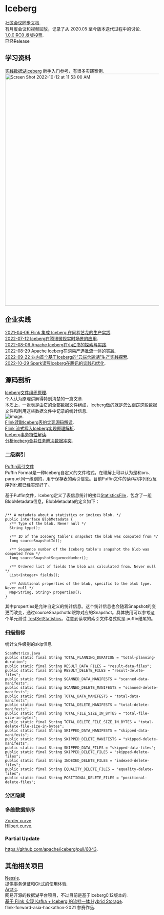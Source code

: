 # Iceberg

[社区会议同步文档](https://docs.google.com/document/d/1YuGhUdukLP5gGiqCbk0A5_Wifqe2CZWgOd3TbhY3UQg/edit).  
有月度会议和视频回放，记录了从 2020.05 至今版本迭代过程中的讨论.  
[1.0.0 RC0 发版投票](https://lists.apache.org/thread/cr53bdjssovscf79wzhjck9cqs7pt6y3).     
已经Release 

## 学习资料
[实践数据湖iceberg](https://blog.csdn.net/spark_dev/category_11588525.html) 新手入门参考，有很多实践案例.  
<img width="756" alt="Screen Shot 2022-10-12 at 11 53 00 AM" src="https://user-images.githubusercontent.com/38547014/195246091-09b60c59-5895-40b8-84c5-a8299031090d.png">


## 企业实践
[2021-04-06 Flink 集成 Iceberg 在同程艺龙的生产实践](https://mp.weixin.qq.com/s/PvW6KAL6Z8_0-PIDX2blfw).   
[2022-07-12 Iceberg在腾讯微视实时场景的应用](https://mp.weixin.qq.com/s/aEhZJUXOmNilHuImf7KB0A).  
[2022-08-06 Apache Iceberg在小红书的探索与实践](https://mp.weixin.qq.com/s/rw3iKYiHoGvTQG04nK0Y8w).  
[2022-08-29 Apache Iceberg在网易严选批流一体的实践](https://mp.weixin.qq.com/s/Ui2WRyu2eV3gqTh-kyGupw).  
[2022-09-22 业内首个基于Iceberg的“云端仓转湖”生产实践探索](https://mp.weixin.qq.com/s/v-VKjt_kDCXh3fj5Xvm_dQ).  
[2022-10-29 Spark读写Iceberg在腾讯的实践和优化](https://mp.weixin.qq.com/s/KK0pMt40dMOWevF8t6pdtw).  

## 源码剖析

[Iceberg文件组织原理](https://mp.weixin.qq.com/s/QE-odbd5O2LBFg3RU1gJPQ).  
个人认为原理讲解得特别清楚的一篇文章.   
本质上，一张表是由它的全部数据文件组成，Iceberg做的就是怎么跟踪这些数据文件和利用这些数据文件中记录的统计信息.     
![image](https://user-images.githubusercontent.com/38547014/194792347-94c3a321-c3a5-4e6d-b641-5f8e829a3b62.png).    
[Flink读取Iceberg表的实现源码解读](https://mp.weixin.qq.com/s/-rgbEyIteqx8txXuKOy4lw).     
[Flink 流式写入Iceberg实现原理解析](https://mp.weixin.qq.com/s/jIcQbpj1OtQ71m6YFCItng).   
[Iceberg事务特性解读](https://mp.weixin.qq.com/s/ppDm1SzmfHKDd585i6TGZQ).  
[分析iceberg合并任务解决数据冲突](https://zhuanlan.zhihu.com/p/506740221).   

### 二级索引
[Puffin索引文件](https://iceberg.apache.org/puffin-spec/)  
Puffin Format是一种Iceberg自定义的文件格式，在理解上可以认为是和orc、parquet同一级别的，用于保存表的索引信息。目前Puffin文件的读/写/序列化/反序列化都已经实现好了。  

基于Puffin文件，Iceberg定义了表信息统计的接口[StatisticsFile](https://github.com/apache/iceberg/blob/master/api/src/main/java/org/apache/iceberg/StatisticsFile.java)，包含了一组BlobMetadata信息，BlobMetadata的定义如下：
```

/** A metadata about a statistics or indices blob. */
public interface BlobMetadata {
  /** Type of the blob. Never null */
  String type();

  /** ID of the Iceberg table's snapshot the blob was computed from */
  long sourceSnapshotId();

  /** Sequence number of the Iceberg table's snapshot the blob was computed from */
  long sourceSnapshotSequenceNumber();

  /** Ordered list of fields the blob was calculated from. Never null */
  List<Integer> fields();

  /** Additional properties of the blob, specific to the blob type. Never null */
  Map<String, String> properties();
}

```
其中properties是允许自定义的统计信息。这个统计信息也会随着Snapshot的变更而改变，通过sourceSnapshotId跟踪对应的Snapshot。具体使用可以参考这个单元测试
[TestSetStatistics](https://github.com/apache/iceberg/blob/master/core/src/test/java/org/apache/iceberg/TestSetStatistics.java)。注意到读取的索引文件格式就是.puffin结尾的。  

### 扫描指标
统计文件级别的skip信息
```
ScanMetrics.java
public static final String TOTAL_PLANNING_DURATION = "total-planning-duration";
public static final String RESULT_DATA_FILES = "result-data-files";
public static final String RESULT_DELETE_FILES = "result-delete-files";
public static final String SCANNED_DATA_MANIFESTS = "scanned-data-manifests";
public static final String SCANNED_DELETE_MANIFESTS = "scanned-delete-manifests";
public static final String TOTAL_DATA_MANIFESTS = "total-data-manifests";
public static final String TOTAL_DELETE_MANIFESTS = "total-delete-manifests";
public static final String TOTAL_FILE_SIZE_IN_BYTES = "total-file-size-in-bytes";
public static final String TOTAL_DELETE_FILE_SIZE_IN_BYTES = "total-delete-file-size-in-bytes";
public static final String SKIPPED_DATA_MANIFESTS = "skipped-data-manifests";
public static final String SKIPPED_DELETE_MANIFESTS = "skipped-delete-manifests";
public static final String SKIPPED_DATA_FILES = "skipped-data-files";
public static final String SKIPPED_DELETE_FILES = "skipped-delete-files";
public static final String INDEXED_DELETE_FILES = "indexed-delete-files";
public static final String EQUALITY_DELETE_FILES = "equality-delete-files";
public static final String POSITIONAL_DELETE_FILES = "positional-delete-files";

```

### 分区隐藏

### 多维数据排序
[Zorder curve](https://iceberg.apache.org/docs/latest/spark-procedures/#rewrite_data_files).  
[Hilbert curve](https://github.com/apache/iceberg/pull/5824).  

### Partial Update
https://github.com/apache/iceberg/pull/6043.  

## 其他相关项目
[Nessie](https://github.com/projectnessie/nessie).        
提供事务保证和Git式的使用体验.  
[Arctic](https://github.com/NetEase/arctic).    
网易开源的数据湖平台项目，不过目前是基于Iceberg0.12版本的.   
[基于 Flink 实现 Kafka + Iceberg 的流批一体 Hybrid Storage](https://github.com/flink-china/flink-forward-asia-hackathon-2021/issues/28).  
flink-forward-asia-hackathon-2021 参赛作品.  
